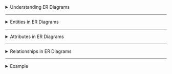 <details>
<summary>Understanding ER Diagrams</summary>

---

- ER (Entity-Relationship) Diagrams are visual representations used in database design to illustrate the logical structure and relationships between entities in a system.
  
- ER Diagrams help in conceptualizing and designing databases by providing a clear overview of entities, their attributes, and the relationships between them.

- **Components of ER Diagrams:**
  - **Entities:** Represent real-world objects or concepts, such as people, places, or things, with attributes describing them.
  - **Relationships:** Show connections and interactions between entities, defining how they are related to each other.
  - **Attributes:** Characteristics or properties of entities that provide further details about them.

- ER Diagrams serve as a blueprint for database implementation, aiding in better understanding, communication, and maintenance of the database structure.

- ER Diagrams use symbols and notations to depict entities, attributes, and relationships, making it easier to visualize database designs.

</details>

---

<details>
<summary>Entities in ER Diagrams</summary>

---

# Entities in ER Diagrams

- Entities represent real-world objects, concepts, or things within a system that are identifiable and distinguishable.
  
- Entities can include various elements such as Students, Books, Employees, Customers, etc.
  
- Entities are typically depicted as rectangles in ER Diagrams.
  - Each entity has attributes that describe its properties or characteristics.
  - Entities are identified uniquely by their primary keys in a database.
  
- Entities form the core components of a database schema, defining the structure of data storage.

- Entities facilitate organizing and categorizing information in the database system.

</details>

---

<details>
<summary>Attributes in ER Diagrams</summary>

---


# Attributes in ER Diagrams

- Attributes are properties or characteristics that describe entities in a database.
  
- **Types of Attributes:**
  - *Simple Attributes:* Represent single atomic values (e.g., Name, Age).
  - *Composite Attributes:* Composed of multiple smaller attributes (e.g., Address: Street, City, Zip Code).
  - *Derived Attributes:* Calculated or derived from other attributes (e.g., Age can be derived from Date of Birth).
  
- **Examples of Attributes:**
  - Attributes could be Name, ID, ISBN, Title, Author, Quantity, etc.

- Attributes are usually depicted as ovals connected to respective entities.
  
- Attributes provide details and specific information about entities, defining their characteristics.
  
- Attributes help in organizing and storing data efficiently within the database.

</details>

---

<details>
<summary>Relationships in ER Diagrams</summary>

---


#### Relationships in ER Diagrams

- Relationships establish connections and associations between entities in a database system.
  
- **Types of Relationships:**
  - *One-to-One (1:1):* Each entity in the relationship is associated with only one entity in the other side.
  - *One-to-Many (1:M):* One entity in a relationship is associated with multiple entities in the other side.
  - *Many-to-Many (M:N):* Entities on both sides can be associated with multiple entities on the other side.

- Example: A Student borrows many Books; a Book can be borrowed by many Students.

- Relationships are typically depicted as diamonds connected to related entities.
  
- Relationships define how entities interact and relate to each other in a database schema.
  
- Relationships establish the logical connections between entities, shaping the database structure.

</details>

---

<details>
<summary>Example</summary>

---

```mermaid
erDiagram
      BOOK {
          BookID INT
          Title VARCHAR
          Author VARCHAR
          ISBN VARCHAR
          PublicationYear INT
          Quantity INT
      }

      MEMBER {
          MemberID INT
          Name VARCHAR
          ContactDetails VARCHAR
          MembershipID VARCHAR
      }

      BORROWING {
          BorrowingID INT
          BorrowedDate DATE
          ReturnedDate DATE
      }

      BOOK ||--|{ BORROWING : isBorrowed
      BORROWING }|--|| MEMBER : hasBorrowed
```

---

<!-- https://www.mermaidchart.com/app/projects/21030e5e-873f-4377-bb62-3dae3e10870f/diagrams/b2b98989-b71a-43ac-b539-a27454399c7e/version/v0.1/edit -->

